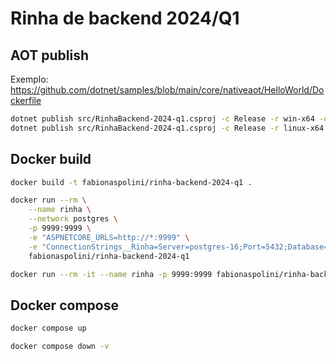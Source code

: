 # Rinha de backend 2024/Q1

## AOT publish

Exemplo: https://github.com/dotnet/samples/blob/main/core/nativeaot/HelloWorld/Dockerfile

```bash
dotnet publish src/RinhaBackend-2024-q1.csproj -c Release -r win-x64 -o out
dotnet publish src/RinhaBackend-2024-q1.csproj -c Release -r linux-x64 -o out
```

## Docker build

```bash
docker build -t fabionaspolini/rinha-backend-2024-q1 .

docker run --rm \
    --name rinha \
    --network postgres \
    -p 9999:9999 \
    -e "ASPNETCORE_URLS=http://*:9999" \
    -e "ConnectionStrings__Rinha=Server=postgres-16;Port=5432;Database=rinha-de-backend-2024-q1;User Id=postgres;Password=123456;" \
    fabionaspolini/rinha-backend-2024-q1

docker run --rm -it --name rinha -p 9999:9999 fabionaspolini/rinha-backend-2024-q1 bash
```

## Docker compose

```bash
docker compose up

docker compose down -v
```